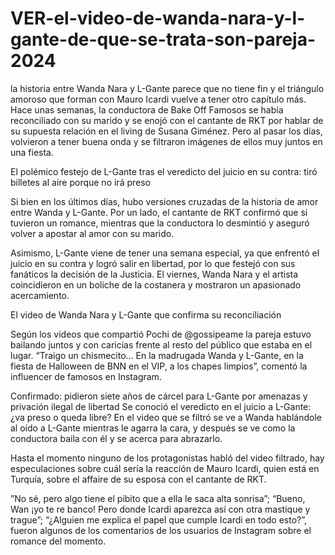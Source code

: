 # VER-el-video-de-wanda-nara-y-l-gante-de-que-se-trata-son-pareja-2024

la historia entre Wanda Nara y L-Gante parece que no tiene fin y el triángulo amoroso que forman con Mauro Icardi vuelve a tener otro capítulo más. Hace unas semanas, la conductora de Bake Off Famosos se había reconciliado con su marido y se enojó con el cantante de RKT por hablar de su supuesta relación en el living de Susana Giménez. Pero al pasar los días, volvieron a tener buena onda y se filtraron imágenes de ellos muy juntos en una fiesta.

El polémico festejo de L-Gante tras el veredicto del juicio en su contra: tiró billetes al aire porque no irá preso

Si bien en los últimos días, hubo versiones cruzadas de la historia de amor entre Wanda y L-Gante. Por un lado, el cantante de RKT confirmó que si tuvieron un romance, mientras que la conductora lo desmintió y aseguró volver a apostar al amor con su marido.

Asimismo, L-Gante viene de tener una semana especial, ya que enfrentó el juicio en su contra y logró salir en libertad, por lo que festejó con sus fanáticos la decisión de la Justicia. El viernes, Wanda Nara y el artista coincidieron en un boliche de la costanera y mostraron un apasionado acercamiento.

El video de Wanda Nara y L-Gante que confirma su reconciliación

Según los videos que compartió Pochi de @gossipeame la pareja estuvo bailando juntos y con caricias frente al resto del público que estaba en el lugar. “Traigo un chismecito… En la madrugada Wanda y L-Gante, en la fiesta de Halloween de BNN en el VIP, a los chapes limpios”, comentó la influencer de famosos en Instagram.

Confirmado: pidieron siete años de cárcel para L-Gante por amenazas y privación ilegal de libertad
Se conoció el veredicto en el juicio a L-Gante: ¿va preso o queda libre?
En el video que se filtró se ve a Wanda hablándole al oído a L-Gante mientras le agarra la cara, y después se ve como la conductora baila con él y se acerca para abrazarlo.

Hasta el momento ninguno de los protagonistas habló del video filtrado, hay especulaciones sobre cuál sería la reacción de Mauro Icardi, quien está en Turquía, sobre el affaire de su esposa con el cantante de RKT.


”No sé, pero algo tiene el pibito que a ella le saca alta sonrisa”; “Bueno, Wan ¡yo te re banco! Pero donde Icardi aparezca así con otra mastique y trague”; “¿Alguien me explica el papel que cumple Icardi en todo esto?”, fueron algunos de los comentarios de los usuarios de Instagram sobre el romance del momento.
